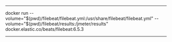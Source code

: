 **********
docker run --volume="$(pwd)/filebeat/filebeat.yml:/usr/share/filebeat/filebeat.yml" --volume="$(pwd)/filebeat/results:/jmeter/results" docker.elastic.co/beats/filebeat:6.5.3
**********
